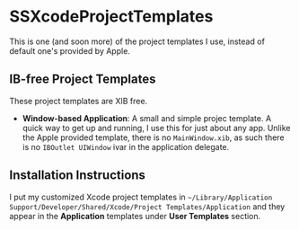 # SSXcodeProjectTemplates

This is one (and soon more) of the project templates I use, instead of default one's provided by Apple.

## IB-free Project Templates

These project templates are XIB free.

 - **Window-based Application**: A small and simple projec template. A quick way to get up and running, I use this for just about any app. Unlike the Apple provided template, there is no `MainWindow.xib`, as such there is no `IBOutlet UIWindow` ivar in the application delegate.

## Installation Instructions

I put my customized Xcode project templates in `~/Library/Application Support/Developer/Shared/Xcode/Project Templates/Application` and they appear in the **Application** templates under **User Templates** section.
